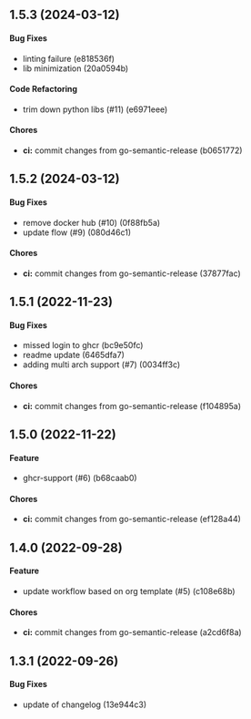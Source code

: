 ## 1.5.3 (2024-03-12)

#### Bug Fixes

* linting failure (e818536f)
* lib minimization (20a0594b)

#### Code Refactoring

* trim down python libs (#11) (e6971eee)

#### Chores

* **ci:** commit changes from go-semantic-release (b0651772)


## 1.5.2 (2024-03-12)

#### Bug Fixes

* remove docker hub (#10) (0f88fb5a)
* update flow (#9) (080d46c1)

#### Chores

* **ci:** commit changes from go-semantic-release (37877fac)


## 1.5.1 (2022-11-23)

#### Bug Fixes

* missed login to ghcr (bc9e50fc)
* readme update (6465dfa7)
* adding multi arch support (#7) (0034ff3c)

#### Chores

* **ci:** commit changes from go-semantic-release (f104895a)


## 1.5.0 (2022-11-22)

#### Feature

* ghcr-support (#6) (b68caab0)

#### Chores

* **ci:** commit changes from go-semantic-release (ef128a44)


## 1.4.0 (2022-09-28)

#### Feature

* update workflow based on org template (#5) (c108e68b)

#### Chores

* **ci:** commit changes from go-semantic-release (a2cd6f8a)


## 1.3.1 (2022-09-26)

#### Bug Fixes

* update of changelog (13e944c3)
